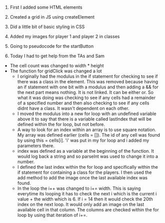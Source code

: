 
1. First I added some HTML elements
2. Created a grid in JS using createElement
3. Did a little bit of basic styling in CSS
4. Added my images for player 1 and player 2 in classes
5. Going to pseudocode for the startButton

6. Today I had to get help from the TAs and Sam
  - The cell count was changed to width * height
  - The function for gridClick was changed a lot
    - I originally had the modulus in the if statement for checking to see if there was a class in the element. This was removed because having an if statement with one bit with a modulus and then adding a && for the next part means nothing. It is not linked. It can be either or. So what it was doing was checking to see if any cells had a remainder of a specified number and then also checking to see if any cells didnt have a class. It wasn't dependent on each other. 
    - I moved the modulus into a new for loop with an undefined variable above it to say that there is a variable called lastIndex that will be defined within the for loop, but not before.
    - A way to look for an index within an array is to use square notation. My array was defined earlier (cells = []). The id of any cell was found by using this = cells[i]. 'i' was put in my for loop and i added my parameters there. 
    - index was defined as a variable at the beginning of the function. It would log back a string and so parseInt was used to change it into a number.
    - I defined the  last index within the for loop and specifically within the if statement for containing a class for the players. I then used the add method to add the image once the last available index was found.
    - In the loop the i++ was changed to i+= width. This is saying everytime its looping it has to check the next i which is the current i value + the width which is 6. If i = 14 then it would check the 20th index on the next loop. It would only add an image on the last available cell in that column. The columns are checked within the for loop by using that iteration of i+=.